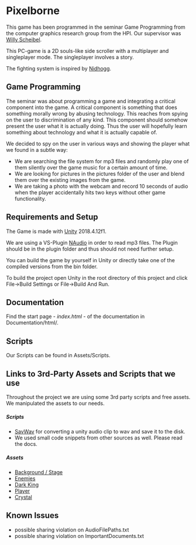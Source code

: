 # Pixelborne

This game has been programmed in the seminar Game Programming from the computer graphics research group from the HPI.
Our supervisor was [Willy Scheibel](https://github.com/scheibel). 


This PC-game is a 2D souls-like side scroller with a multiplayer and singleplayer mode. 
The singleplayer involves a story.

The fighting system is inspired by [Nidhogg](http://nidhogggame.com/).

## Game Programming
The seminar was about programming a game and integrating a critical component into the game.
A critical component is something that does something morally wrong by abusing technology.
This reaches from spying on the user to discrimination of any kind.
This component should somehow present the user what it is actually doing.
Thus the user will hopefully learn something about technology and what it is actually capable of.

We decided to spy on the user in various ways and showing the player what we found in a subtle way:
- We are searching the file system for mp3 files and randomly play one of them silently 
over the game music for a certain amount of time.
- We are looking for pictures in the pictures folder of the user and blend them over 
the existing images from the game.
- We are taking a photo with the webcam and record 10 seconds of audio
when the player accidentally hits two keys without other game functionality.


## Requirements and Setup
The Game is made with [Unity](https://unity3d.com/get-unity/download/archive) 2018.4.12f1.

We are using a VS-Plugin [NAudio](https://github.com/naudio/NAudio) in order to read mp3 files.
The Plugin should be in the plugin folder and thus should not need further setup.

You can build the game by yourself in Unity or directly take one of the compiled versions from the bin folder.

To build the project open Unity in the root directory of this project 
and click File->Build Settings or File->Build And Run.

## Documentation
Find the start page - *index.html* - of the documentation in Documentation/html/.

## Scripts
Our Scripts can be found in Assets/Scripts.

## Links to 3rd-Party Assets and Scripts that we use
Throughout the project we are using some 3rd party scripts and free assets. 
We manipulated the assets to our needs.

##### Scripts
- [SavWav](http://forum.unity3d.com/threads/119295-Writing-AudioListener.GetOutputData-to-wav-problem?p=806734&viewfull=1#post806734)
for converting a unity audio clip to wav and save it to the disk.
- We used small code snippets from other sources as well. Please read the docs.

##### Assets
- [Background / Stage](https://assetstore.unity.com/packages/2d/environments/pixel-dark-forest-136825)
- [Enemies](https://assetstore.unity.com/packages/2d/characters/hero-nad-opponents-animation-140776)
- [Dark King](https://assetstore.unity.com/packages/2d/characters/bandits-pixel-art-104130)
- [Player](https://ramirov.itch.io/vai-drogul)
- [Crystal](https://assetstore.unity.com/packages/2d/gui/icons/crystals-collection-42748)

## Known Issues
- possible sharing violation on AudioFilePaths.txt
- possible sharing violation on ImportantDocuments.txt